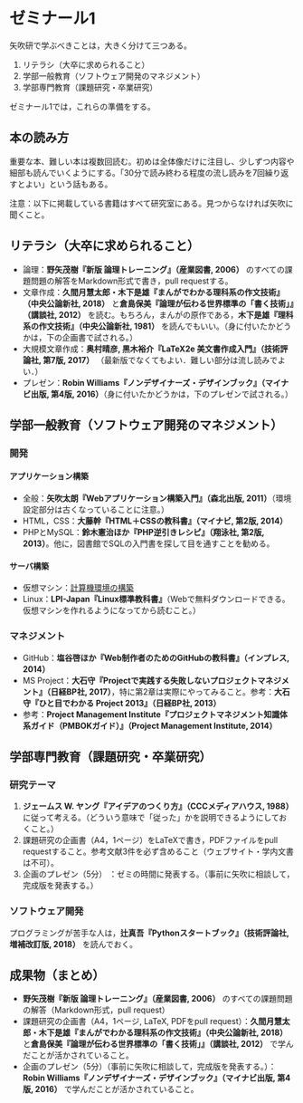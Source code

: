 # ゼミナール1

矢吹研で学ぶべきことは，大きく分けて三つある。

1. リテラシ（大卒に求められること）
1. 学部一般教育（ソフトウェア開発のマネジメント）
1. 学部専門教育（課題研究・卒業研究）

ゼミナール1では，これらの準備をする。

## 本の読み方

重要な本、難しい本は複数回読む。初めは全体像だけに注目し、少しずつ内容や細部も読んでいくようにする。「30分で読み終わる程度の流し読みを7回繰り返すとよい」という話もある。

注意：以下に掲載している書籍はすべて研究室にある。見つからなければ矢吹に聞くこと。

## リテラシ（大卒に求められること）

* 論理：**野矢茂樹『新版 論理トレーニング』（産業図書, 2006）** のすべての課題問題の解答をMarkdown形式で書き，pull requestする。
* 文章作成：**久間月慧太郎・木下是雄『まんがでわかる理科系の作文技術』（中央公論新社, 2018）** と**倉島保美『論理が伝わる世界標準の「書く技術」』（講談社, 2012）** を読む。もちろん，まんがの原作である，**木下是雄『理科系の作文技術』（中央公論新社, 1981）** を読んでもいい。（身に付いたかどうかは，下の企画書で試される。）
* 大規模文章作成：**奥村晴彦, 黒木裕介『LaTeX2e 美文書作成入門』（技術評論社, 第7版, 2017）** （最新版でなくてもよい．難しい部分は流し読みでよい．）
* プレゼン：**Robin Williams『ノンデザイナーズ・デザインブック』（マイナビ出版, 第4版, 2016）**（身に付いたかどうかは，下のプレゼンで試される。）

## 学部一般教育（ソフトウェア開発のマネジメント）

### 開発

#### アプリケーション構築
* 全般：**矢吹太朗『Webアプリケーション構築入門』（森北出版, 2011）**（環境設定部分は古くなっていることに注意。）
* HTML，CSS：**大藤幹『HTML＋CSSの教科書』（マイナビ, 第2版, 2014）**
* PHPとMySQL：**鈴木憲治ほか『PHP逆引きレシピ』（翔泳社, 第2版, 2013）**。他に，図書館でSQLの入門書を探して目を通すことを勧める。

#### サーバ構築

* 仮想マシン：[計算機環境の構築](計算機環境の構築.md)
* Linux：**LPI-Japan『Linux標準教科書』**（Webで無料ダウンロードできる。仮想マシンを作れるようになってから読むこと。）

### マネジメント

* GitHub：**塩谷啓ほか『Web制作者のためのGitHubの教科書』（インプレス, 2014）**
* MS Project：**大石守『Projectで実践する失敗しないプロジェクトマネジメント』（日経BP社, 2017）**，特に第2章は実際にやってみること。参考：**大石守『ひと目でわかる Project 2013』（日経BP社, 2013）**
* 参考：**Project Management Institute『プロジェクトマネジメント知識体系ガイド（PMBOKガイド）』（Project Management Institute, 2014）**

## 学部専門教育（課題研究・卒業研究）

### 研究テーマ

1. **ジェームス W. ヤング『アイデアのつくり方』（CCCメディアハウス, 1988）** に従って考える。（どういう意味で「従った」かを説明できるようにしておくこと。）
1. 課題研究の企画書（A4，1ページ）をLaTeXで書き，PDFファイルをpull requestすること。参考文献3件を必ず含めること（ウェブサイト・学内文書は不可）。
1. 企画のプレゼン（5分） ：ゼミの時間に発表する。（事前に矢吹に相談して，完成版を発表する。）

### ソフトウェア開発

プログラミングが苦手な人は，**辻真吾『Pythonスタートブック』（技術評論社, 増補改訂版, 2018）** を読んでおく。

## 成果物（まとめ）

* **野矢茂樹『新版 論理トレーニング』（産業図書, 2006）** のすべての課題問題の解答（Markdown形式，pull request）
* 課題研究の企画書（A4，1ページ, LaTeX, PDFをpull request）：**久間月慧太郎・木下是雄『まんがでわかる理科系の作文技術』（中央公論新社, 2018）** と**倉島保美『論理が伝わる世界標準の「書く技術」』（講談社, 2012）** で学んだことが活かされていること。
* 企画のプレゼン（5分）（事前に矢吹に相談して，完成版を発表する。）：**Robin Williams『ノンデザイナーズ・デザインブック』（マイナビ出版, 第4版, 2016）** で学んだことが活かされていること。
